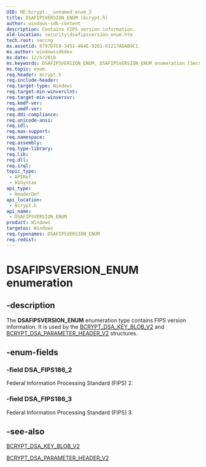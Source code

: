 ```yaml
---
UID: NE:bcrypt.__unnamed_enum_3
title: DSAFIPSVERSION_ENUM (bcrypt.h)
author: windows-sdk-content
description: Contains FIPS version information.
old-location: security\dsafipsversion_enum.htm
tech.root: seccng
ms.assetid: 6797D7C0-3451-464E-9261-61217ADAB9C1
ms.author: windowssdkdev
ms.date: 12/5/2018
ms.keywords: DSAFIPSVERSION_ENUM, DSAFIPSVERSION_ENUM enumeration [Security], DSA_FIPS186_2, DSA_FIPS186_3, bcrypt/DSAFIPSVERSION_ENUM, bcrypt/DSA_FIPS186_2, bcrypt/DSA_FIPS186_3, security.dsafipsversion_enum
ms.topic: enum
req.header: bcrypt.h
req.include-header: 
req.target-type: Windows
req.target-min-winverclnt: 
req.target-min-winversvr: 
req.kmdf-ver: 
req.umdf-ver: 
req.ddi-compliance: 
req.unicode-ansi: 
req.idl: 
req.max-support: 
req.namespace: 
req.assembly: 
req.type-library: 
req.lib: 
req.dll: 
req.irql: 
topic_type:
 - APIRef
 - kbSyntax
api_type:
 - HeaderDef
api_location:
 - Bcrypt.h
api_name:
 - DSAFIPSVERSION_ENUM
product: Windows
targetos: Windows
req.typenames: DSAFIPSVERSION_ENUM
req.redist: 
---
```


# DSAFIPSVERSION_ENUM enumeration


## -description


The <b>DSAFIPSVERSION_ENUM</b> enumeration type contains FIPS version information. It is used by the <a href="https://msdn.microsoft.com/E8240DE1-B65F-4DAC-92C9-45725435A0F7">BCRYPT_DSA_KEY_BLOB_V2</a> and <a href="https://msdn.microsoft.com/25FF89D8-1E3E-433B-AC5C-1CADC09A49D0">BCRYPT_DSA_PARAMETER_HEADER_V2</a> structures.


## -enum-fields




### -field DSA_FIPS186_2

Federal Information Processing Standard (FIPS) 2.


### -field DSA_FIPS186_3

Federal Information Processing Standard (FIPS) 3.


## -see-also




<a href="https://msdn.microsoft.com/E8240DE1-B65F-4DAC-92C9-45725435A0F7">BCRYPT_DSA_KEY_BLOB_V2</a>



<a href="https://msdn.microsoft.com/25FF89D8-1E3E-433B-AC5C-1CADC09A49D0">BCRYPT_DSA_PARAMETER_HEADER_V2</a>
 

 

